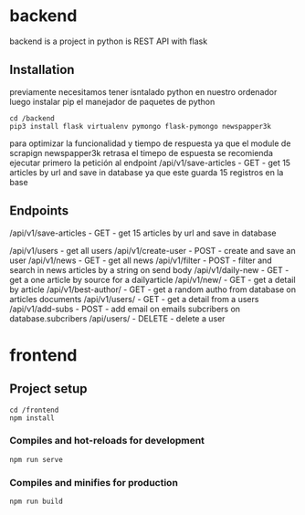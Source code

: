 # backend

backend is a project in python is REST API with flask

## Installation

previamente necesitamos tener isntalado python en nuestro ordenador
luego instalar pip el manejador de paquetes de python

```
cd /backend
pip3 install flask virtualenv pymongo flask-pymongo newspapper3k
```

para optimizar la funcionalidad y tiempo de respuesta ya que el module de scrapign newspapper3k
retrasa el timepo de espuesta se recomienda
ejecutar primero la petición al endpoint
/api/v1/save-articles - GET - get 15 articles by url and save in database
ya que este guarda 15 registros en la base

## Endpoints

/api/v1/save-articles - GET - get 15 articles by url and save in database

/api/v1/users - get all users
/api/v1/create-user - POST - create and save an user
/api/v1/news - GET - get all news
/api/v1/filter - POST - filter and search in news articles by a string on send body
/api/v1/daily-new - GET - get a one article by source for a dailyarticle
/api/v1/new/<id> - GET - get a detail by article
/api/v1/best-author/ - GET - get a random autho from database on articles documents
/api/v1/users/<id> - GET - get a detail from a users
/api/v1/add-subs - POST - add email on emails subcribers on database.subcribers
/api/users/<id> - DELETE - delete a user

# frontend

## Project setup

```
cd /frontend
npm install
```

### Compiles and hot-reloads for development

```
npm run serve
```

### Compiles and minifies for production

```
npm run build
```
